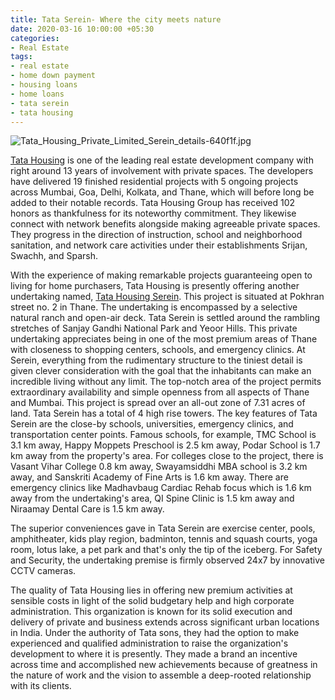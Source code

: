 ```yaml
---
title: Tata Serein- Where the city meets nature
date: 2020-03-16 10:00:00 +05:30
categories:
- Real Estate
tags:
- real estate
- home down payment
- housing loans
- home loans
- tata serein
- tata housing
---
```


![Tata_Housing_Private_Limited_Serein_details-640f1f.jpg](/uploads/Tata_Housing_Private_Limited_Serein_details-640f1f.jpg)

[Tata Housing](https://HomeCapital.in/offering/developer/tata-housing-private-limited) is one of the leading real estate development company with right around 13 years of involvement with private spaces. The developers have delivered 19 finished residential projects with 5 ongoing projects across Mumbai, Goa, Delhi, Kolkata, and Thane, which will before long be added to their notable records. Tata Housing Group has received 102 honors as thankfulness for its noteworthy commitment. They likewise connect with network benefits alongside making agreeable private spaces. They progress in the direction of instruction, school and neighborhood sanitation, and network care activities under their establishments Srijan, Swachh, and Sparsh.

With the experience of making remarkable projects guaranteeing open to living for home purchasers, Tata Housing is presently offering another undertaking named, [Tata Housing Serein](https://HomeCapital.in/property/45/Tata-Housing-Serein-1-BHK). This project is situated at Pokhran street no. 2 in Thane. The undertaking is encompassed by a selective natural ranch and open-air deck. Tata Serein is settled around the rambling stretches of Sanjay Gandhi National Park and Yeoor Hills. This private undertaking appreciates being in one of the most premium areas of Thane with closeness to shopping centers, schools, and emergency clinics. At Serein, everything from the rudimentary structure to the tiniest detail is given clever consideration with the goal that the inhabitants can make an incredible living without any limit. The top-notch area of the project permits extraordinary availability and simple openness from all aspects of Thane and Mumbai. This project is spread over an all-out zone of 7.31 acres of land. Tata Serein has a total of 4 high rise towers.
The key features of Tata Serein are the close-by schools, universities, emergency clinics, and transportation center points. Famous schools, for example, TMC School is 3.1 km away, Happy Moppets Preschool is 2.5 km away, Podar School is 1.7 km away from the property's area. For colleges close to the project, there is Vasant Vihar College 0.8 km away, Swayamsiddhi MBA school is 3.2 km away, and Sanskriti Academy of Fine Arts is 1.6 km away. There are emergency clinics like Madhavbaug Cardiac Rehab focus which is 1.6 km away from the undertaking's area, QI Spine Clinic is 1.5 km away and Niraamay Dental Care is 1.5 km away.

The superior conveniences gave in Tata Serein are exercise center, pools, amphitheater, kids play region, badminton, tennis and squash courts, yoga room, lotus lake, a pet park and that's only the tip of the iceberg. For Safety and Security, the undertaking premise is firmly observed 24x7 by innovative CCTV cameras.

The quality of Tata Housing lies in offering new premium activities at sensible costs in light of the solid budgetary help and high corporate administration. This organization is known for its solid execution and delivery of private and business extends across significant urban locations in India. Under the authority of Tata sons, they had the option to make experienced and qualified administration to raise the organization's development to where it is presently. They made a brand an incentive across time and accomplished new achievements because of greatness in the nature of work and the vision to assemble a deep-rooted relationship with its clients.